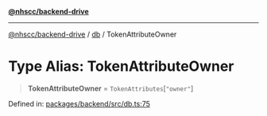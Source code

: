 [**@nhscc/backend-drive**](../../README.md)

***

[@nhscc/backend-drive](../../README.md) / [db](../README.md) / TokenAttributeOwner

# Type Alias: TokenAttributeOwner

> **TokenAttributeOwner** = `TokenAttributes`\[`"owner"`\]

Defined in: [packages/backend/src/db.ts:75](https://github.com/nhscc/drive.api.hscc.bdpa.org/blob/778d79f3487f712a80fb10da82bed3843d3db5fd/packages/backend/src/db.ts#L75)
